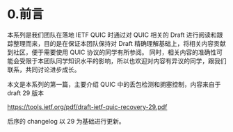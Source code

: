 # 0.前言
本系列是我们团队在落地 IETF QUIC 时通过对 QUIC 相关的 Draft 进行阅读和跟踪整理而来，目的是在保证本团队保持对 Draft 精确理解基础上，将相关内容贡献到社区，便于需要使用 QUIC 协议的同学有所参阅。
同时，相关内容的准确性可能会受限于本团队同学知识水平的影响，所以也欢迎对内容有异议的同学，跟我们联系，共同讨论进步成长。

本文是本系列的第一篇，主要介绍 QUIC 中的丢包检测和拥塞控制，内容来自于 draft 29 版本 

https://tools.ietf.org/pdf/draft-ietf-quic-recovery-29.pdf 

后序的 changelog 以 29 为基础进行更新。
